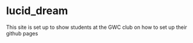 # lucid_dream

This site is set up to show students at the GWC club on how to set up their github pages

